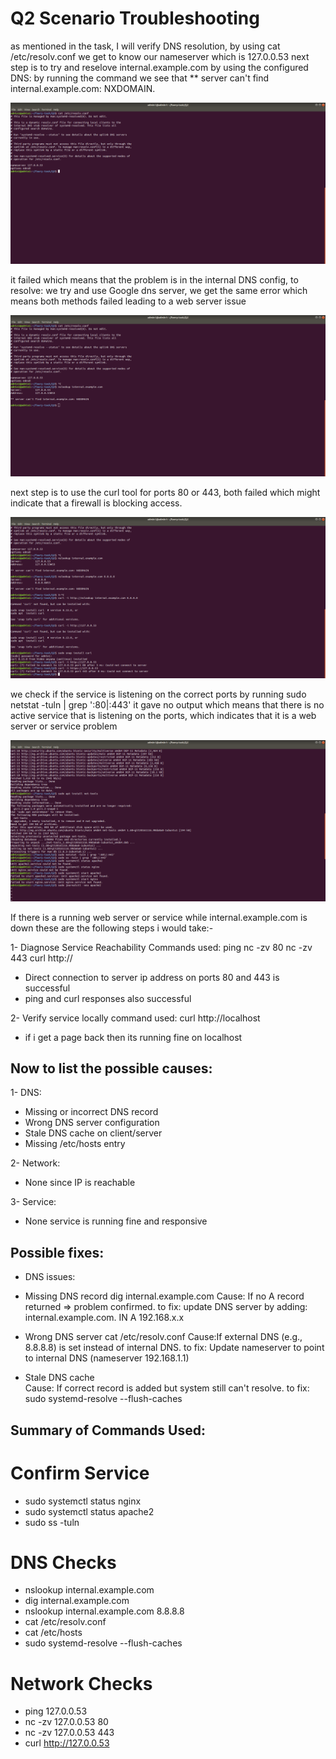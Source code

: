 
# Q2 Scenario Troubleshooting

as mentioned in the task, I will verify DNS resolution, by using cat /etc/resolv.conf we get to know our nameserver which is 127.0.0.53
next step is to  try and reselove internal.example.com by using the configured DNS: by running the command we see that ** server can't find internal.example.com: NXDOMAIN.

![Resolve conf](resolve_conf.png)

it failed which means that the problem is in the internal DNS config, to resolve: we try and use Google dns server, we get the same error which means both methods failed leading to a web server issue

![Troubleshooting nslookup](nslookup.png)

next step is to use the curl tool for ports 80 or 443, both failed which might indicate that a firewall is blocking access.

![Curl tool](curl.png)

we check if the service is listening on the correct ports by running sudo netstat -tuln | grep ':80\|:443'
it gave no output which means that there is no active service that is listening on the ports, which indicates that it is a web server or service problem

![Running netstat](netstat.png)

If there is a running web server or service while internal.example.com is down these are the following steps i would take:- 

1- Diagnose Service Reachability
    Commands used:
ping <server-ip>
nc -zv <server-ip> 80
nc -zv <server-ip> 443
curl http://<server-ip>
- Direct connection to server ip address on ports 80 and 443 is successful
- ping and curl responses also successful

2- Verify service locally
    command used:
    curl http://localhost
- if i get a page back then its running fine on localhost

## Now to list the possible causes:

1- DNS: 
- Missing or incorrect DNS record
- Wrong DNS server configuration
- Stale DNS cache on client/server
- Missing /etc/hosts entry

2- Network: 
- None since IP is reachable

3- Service:
- None service is running fine and responsive

## Possible fixes: 
- DNS issues:

- Missing DNS record
 dig internal.example.com
Cause: If no A record returned ⇒ problem confirmed.
to fix: update DNS server by adding: internal.example.com. IN A 192.168.x.x

- Wrong DNS server
cat /etc/resolv.conf
Cause:If external DNS (e.g., 8.8.8.8) is set instead of internal DNS.
to fix: Update nameserver to point to internal DNS (nameserver 192.168.1.1)

- Stale DNS cache	
Cause: If correct record is added but system still can't resolve.
to fix: sudo systemd-resolve --flush-caches

## Summary of Commands Used:

# Confirm Service
- sudo systemctl status nginx
- sudo systemctl status apache2
- sudo ss -tuln

# DNS Checks
- nslookup internal.example.com
- dig internal.example.com
- nslookup internal.example.com 8.8.8.8
- cat /etc/resolv.conf
- cat /etc/hosts
- sudo systemd-resolve --flush-caches

# Network Checks
- ping 127.0.0.53
- nc -zv 127.0.0.53 80
- nc -zv 127.0.0.53 443
- curl http://127.0.0.53




